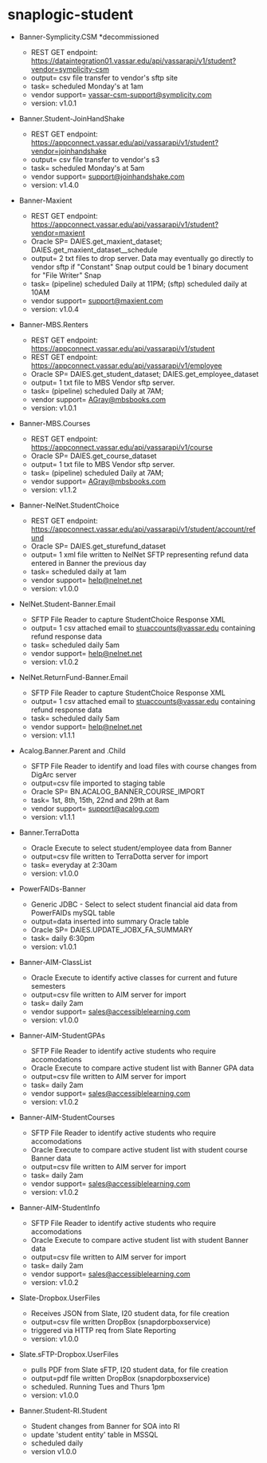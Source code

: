 # snaplogic-student

- Banner-Symplicity.CSM *decommissioned
    - REST GET endpoint: https://dataintegration01.vassar.edu/api/vassarapi/v1/student?vendor=symplicity-csm
    - output= csv file transfer to vendor's sftp site
    - task= scheduled Monday's at 1am
    - vendor support= 	vassar-csm-support@symplicity.com
    - version: v1.0.1

- Banner.Student-JoinHandShake
    - REST GET endpoint: https://appconnect.vassar.edu/api/vassarapi/v1/student?vendor=joinhandshake
    - output= csv file transfer to vendor's s3
    - task= scheduled Monday's at 5am
    - vendor support= 	support@joinhandshake.com
    - version: v1.4.0

- Banner-Maxient
    - REST GET endpoint: https://appconnect.vassar.edu/api/vassarapi/v1/student?vendor=maxient
    - Oracle SP= DAIES.get_maxient_dataset; DAIES.get_maxient_dataset__schedule
    - output= 2 txt files to drop server. Data may eventually go directly to vendor sftp if "Constant" Snap output could be 1 binary document for "File Writer" Snap
    - task= (pipeline) scheduled Daily at 11PM; (sftp) scheduled daily at 10AM
    - vendor support= support@maxient.com
    - version: v1.0.4

- Banner-MBS.Renters
    - REST GET endpoint: https://appconnect.vassar.edu/api/vassarapi/v1/student
    - REST GET endpoint: https://appconnect.vassar.edu/api/vassarapi/v1/employee
    - Oracle SP= DAIES.get_student_dataset; DAIES.get_employee_dataset
    - output= 1 txt file to MBS Vendor sftp server.
    - task= (pipeline) scheduled Daily at 7AM;
    - vendor support= AGray@mbsbooks.com
    - version: v1.0.1

- Banner-MBS.Courses
    - REST GET endpoint: https://appconnect.vassar.edu/api/vassarapi/v1/course
    - Oracle SP= DAIES.get_course_dataset
    - output= 1 txt file to MBS Vendor sftp server.
    - task= (pipeline) scheduled Daily at 7AM;
    - vendor support= AGray@mbsbooks.com
    - version: v1.1.2

- Banner-NelNet.StudentChoice
    - REST GET endpoint: https://appconnect.vassar.edu/api/vassarapi/v1/student/account/refund
    - Oracle SP= DAIES.get_sturefund_dataset
    - output= 1 xml file written to NelNet SFTP representing refund data entered in Banner the previous day
    - task= scheduled daily at 1am
    - vendor support= help@nelnet.net
    - version: v1.0.0

- NelNet.Student-Banner.Email
    - SFTP File Reader to capture StudentChoice Response XML
    - output= 1 csv attached email to stuaccounts@vassar.edu containing refund response data
    - task= scheduled daily 5am
    - vendor support= help@nelnet.net
    - version: v1.0.2

- NelNet.ReturnFund-Banner.Email
    - SFTP File Reader to capture StudentChoice Response XML
    - output= 1 csv attached email to stuaccounts@vassar.edu containing refund response data
    - task= scheduled daily 5am
    - vendor support= help@nelnet.net
    - version: v1.1.1

- Acalog.Banner.Parent and .Child
    - SFTP File Reader to identify and load files with course changes from DigArc server
    - output=csv file imported to staging table
    - Oracle SP= BN.ACALOG_BANNER_COURSE_IMPORT
    - task= 1st, 8th, 15th, 22nd and 29th at 8am
    - vendor support= support@acalog.com
    - version: v1.1.1

- Banner.TerraDotta
    - Oracle Execute to select student/employee data from Banner
    - output=csv file written to TerraDotta server for import
    - task= everyday at 2:30am
    - version: v1.0.0

- PowerFAIDs-Banner
    - Generic JDBC - Select to select student financial aid data from PowerFAIDs mySQL table
    - output=data inserted into summary Oracle table 
    - Oracle SP= DAIES.UPDATE_JOBX_FA_SUMMARY
    - task= daily 6:30pm
    - version: v1.0.1

- Banner-AIM-ClassList
    - Oracle Execute to identify active classes for current and future semesters
    - output=csv file written to AIM server for import
    - task= daily 2am
    - vendor support= sales@accessiblelearning.com
    - version: v1.0.0

- Banner-AIM-StudentGPAs
    - SFTP File Reader to identify active students who require accomodations
    - Oracle Execute to compare active student list with Banner GPA data
    - output=csv file written to AIM server for import
    - task= daily 2am
    - vendor support= sales@accessiblelearning.com
    - version: v1.0.2

- Banner-AIM-StudentCourses
    - SFTP File Reader to identify active students who require accomodations
    - Oracle Execute to compare active student list with student course Banner data
    - output=csv file written to AIM server for import
    - task= daily 2am
    - vendor support= sales@accessiblelearning.com
    - version: v1.0.2

- Banner-AIM-StudentInfo
    - SFTP File Reader to identify active students who require accomodations
    - Oracle Execute to compare active student list with student Banner data
    - output=csv file written to AIM server for import
    - task= daily 2am
    - vendor support= sales@accessiblelearning.com
    - version: v1.0.2

- Slate-Dropbox.UserFiles
    - Receives JSON from Slate, I20 student data, for file creation
    - output=csv file written DropBox (snapdorpboxservice)
    - triggered via HTTP req from Slate Reporting
    - version: v1.0.0

- Slate.sFTP-Dropbox.UserFiles
    - pulls PDF from Slate sFTP, I20 student data, for file creation
    - output=pdf file written DropBox (snapdorpboxservice)
    - scheduled.  Running Tues and Thurs 1pm
    - version: v1.0.0

- Banner.Student-RI.Student
    - Student changes from Banner for SOA into RI
    - update 'student entity' table in MSSQL
    - scheduled daily
    - version v1.0.0
